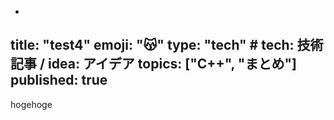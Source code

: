-
title: "test4"
emoji: "😽"
type: "tech" # tech: 技術記事 / idea: アイデア
topics: ["C++", "まとめ"]
published: true 
---

hogehoge
